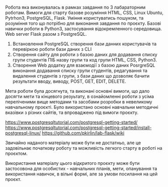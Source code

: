 Робота яка виконувалась в рамках завдання по 3 лабараторним роботам.
Вимоги для старту базове розуміння HTML, CSS, Linux Ubuntu, Pytrhon3, PostgreSQL, Flask.
Уміння користуватись пошуком, та розуміння того що потрібно для виконання завдання по проєкту.
Базові навички роботи в Python3, застосування відокремленного середовища.
Web server Flask разом з PostgreSQL.

1. Встановлення PostgreSQL створення бази данних користувачів та перевіркою роботи бази даних з CLI
2. Створення сайту для роботи з базою даних для додавання списку групи студентів ПІБ назву групи та код групи HTML, CSS, Python3.
3. Створення Web додатку для взаємодії з базою даних PosrgreSQL виконання додавання списку групи студентів,
   редагування та видалення студентів з групи, з бази даних що дозволяє бачити результати вводу, виводу, POST, GET, EDIT, DELETE.
   
Мета роботи була досягнута, та виконані основні вимоги, що дало досягти мети та кінцевого резуьтату, в ознайомленні роботи з усіма переліченими вище методами та засобами розробки
в невеликому навчальному проєкті.
Було використано основні навчальни методичні вказівки з різних сайтів, та впроваджено під вимоги проєкту.

https://www.postgresqltutorial.com/postgresql-getting-started/
https://www.postgresqltutorial.com/postgresql-getting-started/install-postgresql-linux/
https://github.com/pkirlin/lab-flask/wiki

Звичайно наданого матеріалу може бути не достатньо, але це задовільнає початкову роботу та можливість легкого старту в роботі на проєктом.

Використання матеріалу цього відкритого проєкту може бути застосовона для особистих - навчальних планів, мети, опанування та використання навичок, в вільні формі, але за умови посилання на цей проєкт.
   
